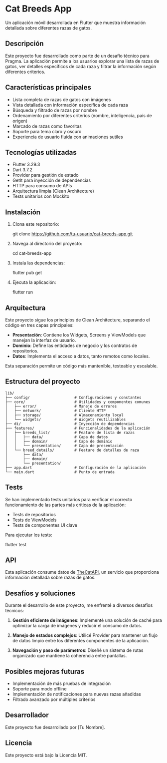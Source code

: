 # Cat Breeds App

Un aplicación móvil desarrollada en Flutter que muestra información detallada sobre diferentes razas de gatos.

## Descripción

Este proyecto fue desarrollado como parte de un desafío técnico para Pragma. La aplicación permite a los usuarios explorar una lista de razas de gatos, ver detalles específicos de cada raza y filtrar la información según diferentes criterios.

## Características principales

- Lista completa de razas de gatos con imágenes
- Vista detallada con información específica de cada raza
- Búsqueda y filtrado de razas por nombre
- Ordenamiento por diferentes criterios (nombre, inteligencia, país de origen)
- Marcado de razas como favoritas
- Soporte para tema claro y oscuro
- Experiencia de usuario fluida con animaciones sutiles

## Tecnologías utilizadas

- Flutter 3.29.3
- Dart 3.7.2
- Provider para gestión de estado
- GetIt para inyección de dependencias
- HTTP para consumo de APIs
- Arquitectura limpia (Clean Architecture)
- Tests unitarios con Mockito

## Instalación

1. Clona este repositorio:

   git clone https://github.com/tu-usuario/cat-breeds-app.git
   

2. Navega al directorio del proyecto:
   
   cd cat-breeds-app
   

3. Instala las dependencias:
   
   flutter pub get
   

4. Ejecuta la aplicación:
   
   flutter run
   

## Arquitectura

Este proyecto sigue los principios de Clean Architecture, separando el código en tres capas principales:

- **Presentación**: Contiene los Widgets, Screens y ViewModels que manejan la interfaz de usuario.
- **Dominio**: Define las entidades de negocio y los contratos de repositorios.
- **Datos**: Implementa el acceso a datos, tanto remotos como locales.

Esta separación permite un código más mantenible, testeable y escalable.

## Estructura del proyecto

```
lib/
├── config/                    # Configuraciones y constantes
├── core/                      # Utilidades y componentes comunes
│   ├── error/                 # Manejo de errores
│   ├── network/               # Cliente HTTP
│   ├── storage/               # Almacenamiento local
│   └── widgets/               # Widgets reutilizables
├── di/                        # Inyección de dependencias
├── features/                  # Funcionalidades de la aplicación
│   ├── breeds_list/           # Feature de lista de razas
│   │   ├── data/              # Capa de datos
│   │   ├── domain/            # Capa de dominio
│   │   └── presentation/      # Capa de presentación
│   └── breed_details/         # Feature de detalles de raza
│       ├── data/
│       ├── domain/
│       └── presentation/
├── app.dart                   # Configuración de la aplicación
└── main.dart                  # Punto de entrada
```

## Tests

Se han implementado tests unitarios para verificar el correcto funcionamiento de las partes más críticas de la aplicación:

- Tests de repositorios
- Tests de ViewModels
- Tests de componentes UI clave

Para ejecutar los tests:

flutter test


## API

Esta aplicación consume datos de [TheCatAPI](https://thecatapi.com/), un servicio que proporciona información detallada sobre razas de gatos.

## Desafíos y soluciones

Durante el desarrollo de este proyecto, me enfrenté a diversos desafíos técnicos:

1. **Gestión eficiente de imágenes**: Implementé una solución de caché para optimizar la carga de imágenes y reducir el consumo de datos.

2. **Manejo de estados complejos**: Utilicé Provider para mantener un flujo de datos limpio entre los diferentes componentes de la aplicación.

3. **Navegación y paso de parámetros**: Diseñé un sistema de rutas organizado que mantiene la coherencia entre pantallas.

## Posibles mejoras futuras

- Implementación de más pruebas de integración
- Soporte para modo offline
- Implementación de notificaciones para nuevas razas añadidas
- Filtrado avanzado por múltiples criterios

## Desarrollador

Este proyecto fue desarrollado por [Tu Nombre].

## Licencia

Este proyecto está bajo la Licencia MIT.
